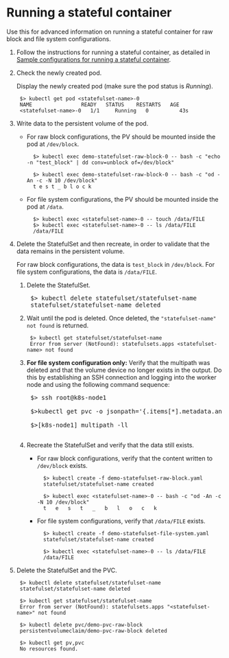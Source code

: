 # Running a stateful container

Use this for advanced information on running a stateful container for raw block and file system configurations.

1. Follow the instructions for running a stateful container, as detailed in [Sample configurations for running a stateful container](../content/using/csi_ug_using_sample.md).
2. Check the newly created pod.

    Display the newly created pod (make sure the pod status is _Running_).
    
        $> kubectl get pod <statefulset-name>-0
        NAME                READY   STATUS    RESTARTS   AGE
        <statefulset-name>-0   1/1     Running   0          43s  
3. Write data to the persistent volume of the pod.

    - For raw block configurations, the PV should be mounted inside the pod at `/dev/block`.
        
            $> kubectl exec demo-statefulset-raw-block-0 -- bash -c "echo -n "test_block" | dd conv=unblock of=/dev/block"
                
            $> kubectl exec demo-statefulset-raw-block-0 -- bash -c "od -An -c -N 10 /dev/block"
            t e s t _ b l o c k

    - For file system configurations, the PV should be mounted inside the pod at `/data`.

            $> kubectl exec <statefulset-name>-0 -- touch /data/FILE
            $> kubectl exec <statefulset-name>-0 -- ls /data/FILE
            /data/FILE
4. Delete the StatefulSet and then recreate, in order to validate that the data remains in the persistent volume.
    
    For raw block configurations, the data is `test_block` in `/dev/block`. For file system configurations, the data is `/data/FILE`.
    1. Delete the StatefulSet.
        <pre>
        $> kubectl delete statefulset/statefulset-name
        statefulset/statefulset-name deleted
    2. Wait until the pod is deleted. Once deleted, the `"statefulset-name" not found` is returned.
           
            $> kubectl get statefulset/statefulset-name
            Error from server (NotFound): statefulsets.apps <statefulset-name> not found

    3. **For file system configuration only:** Verify that the multipath was deleted and that the volume device no longer exists in the output. Do this by establishing an SSH connection and logging into the worker node and using the following command sequence:
          
        <pre>
        $> ssh root@k8s-node1
            
        $>kubectl get pvc -o jsonpath='{.items[*].metadata.annotations.volume\.beta\.kubernetes\.io\/storage-provisioner}' block.csi.ibm.com

        $>[k8s-node1] multipath -ll

    4. Recreate the StatefulSet and verify that the data still exists.

        - For raw block configurations, verify that the content written to `/dev/block` exists.
            
                $> kubectl create -f demo-statefulset-raw-block.yaml
                statefulset/statefulset-name created
                    
                $> kubectl exec <statefulset-name>-0 -- bash -c "od -An -c -N 10 /dev/block"
                t   e   s   t   _   b   l   o   c   k
    
        - For file system configurations, verify that `/data/FILE` exists.
            
                $> kubectl create -f demo-statefulset-file-system.yaml
                statefulset/statefulset-name created
                    
                $> kubectl exec <statefulset-name>-0 -- ls /data/FILE
                /data/FILE
      
5. Delete the StatefulSet and the PVC.
    
        $> kubectl delete statefulset/statefulset-name
        statefulset/statefulset-name deleted
            
        $> kubectl get statefulset/statefulset-name
        Error from server (NotFound): statefulsets.apps "<statefulset-name>" not found
            
        $> kubectl delete pvc/demo-pvc-raw-block
        persistentvolumeclaim/demo-pvc-raw-block deleted
            
        $> kubectl get pv,pvc
        No resources found.
